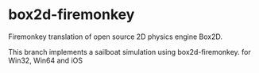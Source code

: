 box2d-firemonkey
================

Firemonkey translation of open source 2D physics engine Box2D.

This branch implements a sailboat simulation using box2d-firemonkey.
for Win32, Win64 and iOS 

 

